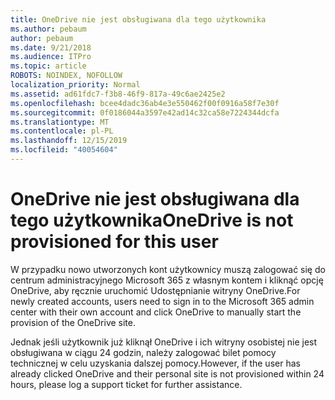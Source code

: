 ```yaml
---
title: OneDrive nie jest obsługiwana dla tego użytkownika
ms.author: pebaum
author: pebaum
ms.date: 9/21/2018
ms.audience: ITPro
ms.topic: article
ROBOTS: NOINDEX, NOFOLLOW
localization_priority: Normal
ms.assetid: ad61fdc7-f3b8-46f9-817a-49c6ae2425e2
ms.openlocfilehash: bcee4dadc36ab4e3e550462f00f0916a58f7e30f
ms.sourcegitcommit: 0f0186044a3597e42ad14c32ca58e7224344dcfa
ms.translationtype: MT
ms.contentlocale: pl-PL
ms.lasthandoff: 12/15/2019
ms.locfileid: "40054604"
---
```

# <a name="onedrive-is-not-provisioned-for-this-user"></a><span data-ttu-id="7cf74-102">OneDrive nie jest obsługiwana dla tego użytkownika</span><span class="sxs-lookup"><span data-stu-id="7cf74-102">OneDrive is not provisioned for this user</span></span>

<span data-ttu-id="7cf74-103">W przypadku nowo utworzonych kont użytkownicy muszą zalogować się do centrum administracyjnego Microsoft 365 z własnym kontem i kliknąć opcję OneDrive, aby ręcznie uruchomić Udostępnianie witryny OneDrive.</span><span class="sxs-lookup"><span data-stu-id="7cf74-103">For newly created accounts, users need to sign in to the Microsoft 365 admin center with their own account and click OneDrive to manually start the provision of the OneDrive site.</span></span>
  
<span data-ttu-id="7cf74-104">Jednak jeśli użytkownik już kliknął OneDrive i ich witryny osobistej nie jest obsługiwana w ciągu 24 godzin, należy zalogować bilet pomocy technicznej w celu uzyskania dalszej pomocy.</span><span class="sxs-lookup"><span data-stu-id="7cf74-104">However, if the user has already clicked OneDrive and their personal site is not provisioned within 24 hours, please log a support ticket for further assistance.</span></span>
  

